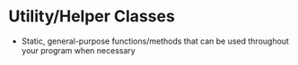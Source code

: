 # Utility/Helper Classes

* Static, general-purpose functions/methods that can be used throughout your program when necessary

